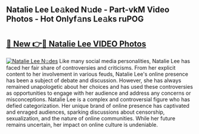 ## Natalie Lee Le𝚊ked N𝚞de - Part-vkM Video Photos - Hot Onlyf𝚊ns Le𝚊ks ruPOG

# <h2><a href="http://ab20189.deff.icu/?id=Natalie+Lee">🔗 New 👉🔴 Natalie Lee VIDEO Photos</a></h2>

[![Natalie Lee N𝚞des](https://i.imgur.com/rIISA9y.gif)](http://ab20189.deff.icu/?id=Natalie+Lee)
Like many social media personalities, Natalie Lee has faced her fair share of controversies and criticisms. From her explicit content to her involvement in various feuds, Natalie Lee's online presence has been a subject of debate and discussion. However, she has always remained unapologetic about her choices and has used these controversies as opportunities to engage with her audience and address any concerns or misconceptions. Natalie Lee is a complex and controversial figure who has defied categorization. Her unique brand of online presence has captivated and enraged audiences, sparking discussions about censorship, sexualization, and the nature of online communities. While her future remains uncertain, her impact on online culture is undeniable.
